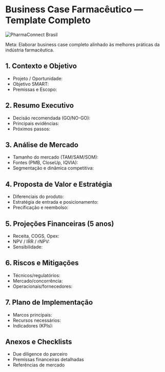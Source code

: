 # Business Case Farmacêutico — Template Completo

![PharmaConnect Brasil](/lovable-uploads/445e4223-5418-4de4-90fe-41c01a9dda35.png)

Meta: Elaborar business case completo alinhado às melhores práticas da indústria farmacêutica.

## 1. Contexto e Objetivo
- Projeto / Oportunidade:
- Objetivo SMART:
- Premissas e Escopo:

## 2. Resumo Executivo
- Decisão recomendada (GO/NO-GO):
- Principais evidências:
- Próximos passos:

## 3. Análise de Mercado
- Tamanho do mercado (TAM/SAM/SOM):
- Fontes (PMB, CloseUp, IQVIA):
- Segmentação e dinâmica competitiva:

## 4. Proposta de Valor e Estratégia
- Diferenciais do produto:
- Estratégia de entrada e posicionamento:
- Precificação e reembolso:

## 5. Projeções Financeiras (5 anos)
- Receita, COGS, Opex:
- NPV / IRR / rNPV:
- Sensibilidade:

## 6. Riscos e Mitigações
- Técnicos/regulatórios:
- Mercado/concorrência:
- Operacionais/fornecedores:

## 7. Plano de Implementação
- Marcos principais:
- Recursos necessários:
- Indicadores (KPIs):

## Anexos e Checklists
- Due diligence do parceiro
- Premissas financeiras detalhadas
- Referências de mercado